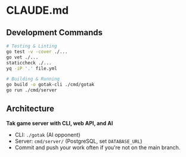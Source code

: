 # CLAUDE.md

## Development Commands

```bash
# Testing & Linting
go test -v -cover ./...
go vet ./...
staticcheck ./...
yq -iP '.' file.yml

# Building & Running
go build -o gotak-cli ./cmd/gotak
go run ./cmd/server
```

## Architecture

**Tak game server with CLI, web API, and AI**

- CLI: `./gotak` (AI opponent)
- Server: `cmd/server/` (PostgreSQL, set `DATABASE_URL`)
- Commit and push your work often if you're not on the main branch.